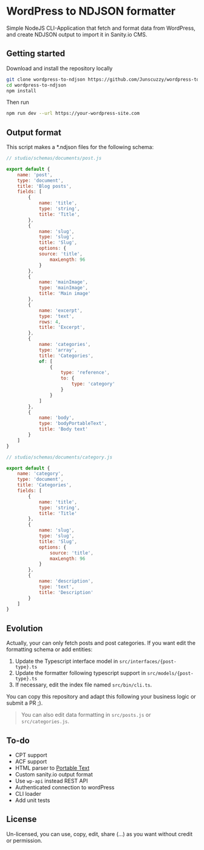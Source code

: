 # WordPress to NDJSON formatter

Simple NodeJS CLI-Application that fetch and format data from WordPress, and create NDJSON output to import it in Sanity.io CMS.


## Getting started
Download and install the repository locally

```bash
git clone wordpress-to-ndjson https://github.com/Junscuzzy/wordpress-to-ndjson
cd wordpress-to-ndjson
npm install
```

Then run

```bash
npm run dev --url https://your-wordpress-site.com
```

## Output format

This script makes a *.ndjson files for the following schema:

```js
// studio/schemas/documents/post.js

export default {
    name: 'post',
    type: 'document',
    title: 'Blog posts',
    fields: [
        {
            name: 'title',
            type: 'string',
            title: 'Title',
        },
        {
            name: 'slug',
            type: 'slug',
            title: 'Slug',
            options: {
            source: 'title',
                maxLength: 96
            }
        },
        {
            name: 'mainImage',
            type: 'mainImage',
            title: 'Main image'
        },
        {
            name: 'excerpt',
            type: 'text',
            rows: 4,
            title: 'Excerpt',
        },
        {
            name: 'categories',
            type: 'array',
            title: 'Categories',
            of: [
                {
                    type: 'reference',
                    to: {
                        type: 'category'
                    }
                }
            ]
        },
        {
            name: 'body',
            type: 'bodyPortableText',
            title: 'Body text'
        }
    ]
}

// studio/schemas/documents/category.js

export default {
    name: 'category',
    type: 'document',
    title: 'Categories',
    fields: [
        {
            name: 'title',
            type: 'string',
            title: 'Title'
        },
        {
            name: 'slug',
            type: 'slug',
            title: 'Slug',
            options: {
                source: 'title',
                maxLength: 96
            }
        },
        {
            name: 'description',
            type: 'text',
            title: 'Description'
        }
    ]
}
```


## Evolution
Actually, your can only fetch posts and post categories. If you want edit the formatting schema or add entities:
1. Update the Typescript interface model in `src/interfaces/{post-type}.ts`
1. Update the formatter following typescript support in `src/models/{post-type}.ts`
1. If necessary, edit the index file named `src/bin/cli.ts`.

You can copy this repository and adapt this following your business logic or submit a PR ;).

> You can also edit data formatting in `src/posts.js` or `src/categories.js`.

## To-do

- CPT support
- ACF support
- HTML parser to [Portable Text](https://github.com/portabletext/portabletext)
- Custom sanity.io output format
- Use `wp-api` instead REST API
- Authenticated connection to wordPress
- CLI loader
- Add unit tests

## License

Un-licensed, you can use, copy, edit, share (...) as you want without credit or permission.